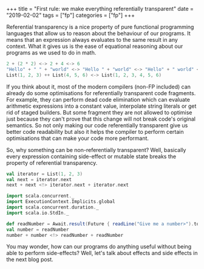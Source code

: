 +++
title = "First rule: we make everything referentially transparent"
date = "2019-02-02"
tags = ["fp"] 
categories = ["fp"]
+++

Referential transparency is a nice property of pure functional programming languages that allow us to reason about the behaviour of our programs. It means that an expression always evaluates to the same result in any context. What it gives us is the ease of equational reasoning about our programs as we used to do in math. 

```scala
2 + (2 * 2) <-> 2 + 4 <-> 6
"Hello" + " " + "world" <-> "Hello " + "world" <-> "Hello" + " world" <-> "Hello world"
List(1, 2, 3) ++ List(4, 5, 6) <-> List(1, 2, 3, 4, 5, 6)
```

If you think about it, most of the modern compilers (non-FP included) can already do some optimisations for referentially transparent code fragments. For example, they can perform dead code elimination which can evaluate arithmetic expressions into a constant value, interpolate string literals or get rid of staged builders. But some fragment they are not allowed to optimise just because they can't prove that this change will not break code's original semantics. So not only making our code referentially transparent give us better code readability but also it helps the compiler to perform certain optimisations that can make your code more performant.

So, why something can be non-referentially transparent? Well, basically every expression containing side-effect or mutable state breaks the property of referential transparency. 

```scala
val iterator = List(1, 2, 3)
val next = iterator.next
next + next <!> iterator.next + iterator.next

import scala.concurrent._
import ExecutionContext.Implicits.global
import scala.concurrent.duration._
import scala.io.StdIn._

def readNumber = Await.result(Future { readLine("Give me a number>").toInt }, 10.seconds)
val number = readNumber
number + number <!> readNumber + readNumber
```

You may wonder, how can our programs do anything useful without being able to perform side-effects? Well, let's talk about effects and side effects in the next blog post.